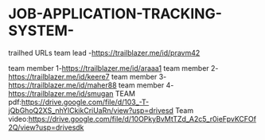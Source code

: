 # JOB-APPLICATION-TRACKING-SYSTEM- 
trailhed URLs 
team lead -https://trailblazer.me/id/pravm42

team member 1-https://trailblazer.me/id/araaa1 
team member 2-https://trailblazer.me/id/keere7
team member 3-https://trailblazer.me/id/maher88
team member 4-https://trailblazer.me/id/smugan
TEAM pdf:https://drive.google.com/file/d/103_-T-jQbGhoQ2XS_nhYlCkikCriUaRn/view?usp=drivesd
Team video:https://drive.google.com/file/d/10OPkyBvMtTZd_A2c5_r0ieFpvKCFOf2Q/view?usp=drivesdk
